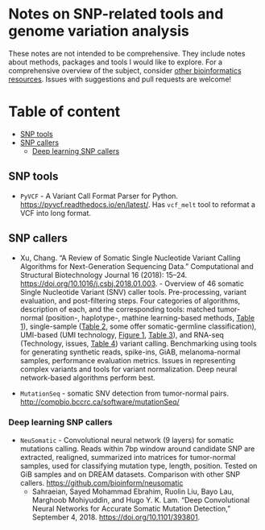 # Notes on SNP-related tools and genome variation analysis

These notes are not intended to be comprehensive. They include notes about methods, packages and tools I would like to explore. For a comprehensive overview of the subject, consider [other bioinformatics resources](https://github.com/mdozmorov/blogs/tree/master/Bioinformatics). Issues with suggestions and pull requests are welcome!


# Table of content

* [SNP tools](#snp-tools)
* [SNP callers](#snp-callers)
  * [Deep learning SNP callers](#deep-learning-snp-callers)


## SNP tools

- `PyVCF` - A Variant Call Format Parser for Python. https://pyvcf.readthedocs.io/en/latest/. Has `vcf_melt` tool to reformat a VCF into long format.


## SNP callers

- Xu, Chang. “A Review of Somatic Single Nucleotide Variant Calling Algorithms for Next-Generation Sequencing Data.” Computational and Structural Biotechnology Journal 16 (2018): 15–24. https://doi.org/10.1016/j.csbj.2018.01.003. - Overview of 46 somatic Single Nucleotide Variant (SNV) caller tools. Pre-processing, variant evaluation, and post-filtering steps. Four categories of algorithms, description of each, and the corresponding tools: matched tumor-normal (position-, haplotype-, mathine learning-based methods, [Table 1](https://www.sciencedirect.com/science/article/pii/S2001037017300946?via%3Dihub#t0005)), single-sample ([Table 2](https://www.sciencedirect.com/science/article/pii/S2001037017300946?via%3Dihub#t0010), some offer somatic-germline classification), UMI-based (UMI technology, [Figure 1](https://www.sciencedirect.com/science/article/pii/S2001037017300946?via%3Dihub#f0005), [Table 3](https://www.sciencedirect.com/science/article/pii/S2001037017300946?via%3Dihub#t0015)), and RNA-seq (Technology, issues, [Table 4](https://www.sciencedirect.com/science/article/pii/S2001037017300946?via%3Dihub#t0020)) variant calling. Benchmarking using tools for generating synthetic reads, spike-ins, GiAB, melanoma-normal samples, performance evaluation metrics. Issues in representing complex variants and tools for variant normalization. Deep neural network-based algorithms perform best.

- `MutationSeq` - somatic SNV detection from tumor-normal pairs. http://compbio.bccrc.ca/software/mutationSeq/




### Deep learning SNP callers

- `NeuSomatic` - Convolutional neural network (9 layers) for somatic mutations calling. Reads within 7bp window around candidate SNP are extracted, realigned, summarized into matrices for tumor-normal samples,  used for classifying mutation type, length, position. Tested on GiB samples and on DREAM datasets. Comparison with other SNP callers. https://github.com/bioinform/neusomatic
    - Sahraeian, Sayed Mohammad Ebrahim, Ruolin Liu, Bayo Lau, Marghoob Mohiyuddin, and Hugo Y. K. Lam. “Deep Convolutional Neural Networks for Accurate Somatic Mutation Detection,” September 4, 2018. https://doi.org/10.1101/393801.

